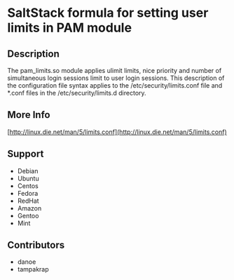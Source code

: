 # SaltStack formula for setting user limits in PAM module

## Description

The pam_limits.so module applies ulimit limits, nice priority and number of simultaneous login sessions
limit to user login sessions. This description of the configuration file syntax applies to the
/etc/security/limits.conf file and *.conf files in the /etc/security/limits.d directory.

## More Info

[http://linux.die.net/man/5/limits.conf](http://linux.die.net/man/5/limits.conf)

## Support

* Debian
* Ubuntu
* Centos
* Fedora
* RedHat
* Amazon
* Gentoo
* Mint

## Contributors

* danoe
* tampakrap

